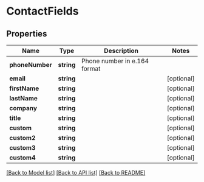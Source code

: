 # ContactFields

## Properties
Name | Type | Description | Notes
------------ | ------------- | ------------- | -------------
**phoneNumber** | **string** | Phone number in e.164 format | 
**email** | **string** |  | [optional] 
**firstName** | **string** |  | [optional] 
**lastName** | **string** |  | [optional] 
**company** | **string** |  | [optional] 
**title** | **string** |  | [optional] 
**custom** | **string** |  | [optional] 
**custom2** | **string** |  | [optional] 
**custom3** | **string** |  | [optional] 
**custom4** | **string** |  | [optional] 

[[Back to Model list]](../README.md#documentation-for-models) [[Back to API list]](../README.md#documentation-for-api-endpoints) [[Back to README]](../README.md)


